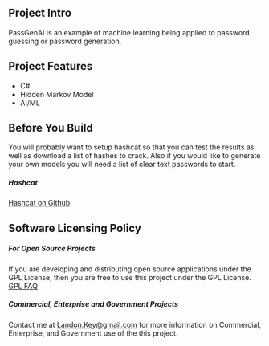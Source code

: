 ## Project Intro

PassGenAI is an example of machine learning being applied to password guessing or password generation. 


## Project Features

* C#
* Hidden Markov Model
* AI/ML

## Before You Build

You will probably want to setup hashcat so that you can test the results as well as download a list of hashes to crack. Also if you would like to generate your own models you will need a list of clear text passwords to start.

##### Hashcat

<a href="https://github.com/hashcat/hashcat">Hashcat on Github</a>

## Software Licensing Policy

##### For Open Source Projects

If you are developing and distributing open source applications under the GPL License, then you are free to use this project under the GPL License.
<a href="http://www.gnu.org/licenses/gpl-faq.html">GPL FAQ</a>

##### Commercial, Enterprise and Government Projects

Contact me at Landon.Key@gmail.com for more information on Commercial, Enterprise, and Government use of the this project.
